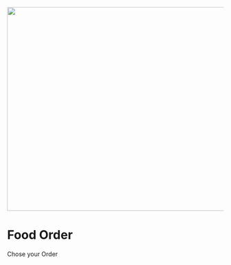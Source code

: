 <div align="center">
<img width="1200" height="475" alt="GHBanner" />
</div>

# Food Order

Chose your Order

